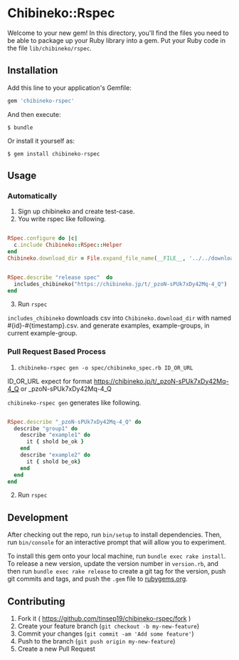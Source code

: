 # Chibineko::Rspec

Welcome to your new gem! In this directory, you'll find the files you need to be able to package up your Ruby library into a gem. Put your Ruby code in the file `lib/chibineko/rspec`.


## Installation

Add this line to your application's Gemfile:

```ruby
gem 'chibineko-rspec'
```

And then execute:

    $ bundle

Or install it yourself as:

    $ gem install chibineko-rspec

## Usage

### Automatically

1. Sign up chibineko and create test-case.
2. You write rspec like following.


```ruby spec_helper.rb

RSpec.configure do |c|
  c.include Chibineko::RSpec::Helper
end
Chibineko.download_dir = File.expand_file_name(__FILE__, '../../download')

```


```ruby

RSpec.describe "release spec"  do
  includes_chibineko("https://chibineko.jp/t/_pzoN-sPUk7xDy42Mq-4_Q")
end

```

3. Run `rspec`


`includes_chibineko` downloads csv into `Chibineko.download_dir` with named #{id}-#{timestamp}.csv. and generate examples, example-groups, in current example-group.

### Pull Request Based Process

1. `chibineko-rspec gen -o spec/chibineko_spec.rb ID_OR_URL`

ID_OR_URL expect for format https://chibineko.jp/t/_pzoN-sPUk7xDy42Mq-4_Q or _pzoN-sPUk7xDy42Mq-4_Q

`chibineko-rspec gen` generates like following.


```ruby

RSpec.describe "_pzoN-sPUk7xDy42Mq-4_Q" do
  describe "group1" do
    describe "example1" do
      it { shold be_ok }
    end
    describe "example2" do
	  it { shold be_ok}
    end
  end
end

```

2. Run `rspec`

## Development

After checking out the repo, run `bin/setup` to install dependencies. Then, run `bin/console` for an interactive prompt that will allow you to experiment.

To install this gem onto your local machine, run `bundle exec rake install`. To release a new version, update the version number in `version.rb`, and then run `bundle exec rake release` to create a git tag for the version, push git commits and tags, and push the `.gem` file to [rubygems.org](https://rubygems.org).

## Contributing

1. Fork it ( https://github.com/tinsep19/chibineko-rspec/fork )
2. Create your feature branch (`git checkout -b my-new-feature`)
3. Commit your changes (`git commit -am 'Add some feature'`)
4. Push to the branch (`git push origin my-new-feature`)
5. Create a new Pull Request
